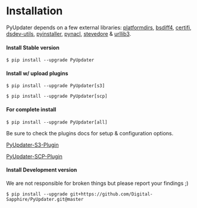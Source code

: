 # Installation
PyUpdater depends on a few external libraries:
[platformdirs](https://pypi.python.org/pypi/platformdirs/), [bsdiff4](https://github.com/ilanschnell/bsdiff4), [certifi](https://pypi.python.org/pypi/certifi), [dsdev-utils](https://pypi.python.org/pypi/dsdev-utils), [pyinstaller](https://github.com/pyinstaller/pyinstaller), [pynacl](https://pypi.org/project/PyNaCl/), [stevedore](https://pypi.python.org/pypi/stevedore) & [urllib3](https://pypi.python.org/pypi/urllib3).

#### Install Stable version

    $ pip install --upgrade PyUpdater


#### Install w/ upload plugins

    $ pip install --upgrade PyUpdater[s3]

    $ pip install --upgrade PyUpdater[scp]


#### For complete install

    $ pip install --upgrade PyUpdater[all]


Be sure to check the plugins docs for setup & configuration options.

[PyUpdater-S3-Plugin](https://github.com/Digital-Sapphire/pyupdater-s3-plugin)

[PyUpdater-SCP-Plugin](https://github.com/Digital-Sapphire/pyupdater-scp-plugin)


#### Install Development version
We are not responsible for broken things but please report your findings ;)

    $ pip install --upgrade git+https://github.com/Digital-Sapphire/PyUpdater.git@master
